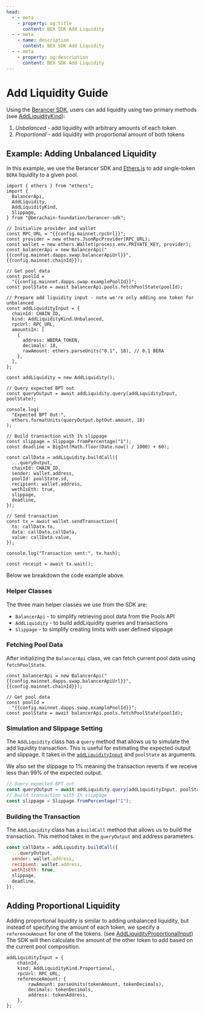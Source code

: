 ```yaml
---
head:
  - - meta
    - property: og:title
      content: BEX SDK Add Liquidity
  - - meta
    - name: description
      content: BEX SDK Add Liquidity
  - - meta
    - property: og:description
      content: BEX SDK Add Liquidity
---
```


<script setup>
  import config from '@berachain/config/constants.json';
</script>

# Add Liquidity Guide

Using the [Berancer SDK](https://github.com/berachain-foundation/berancer-sdk), users can add liquidity using two primary methods (see [AddLiquidityKind](https://github.com/berachain/berancer-sdk/blob/main/src/entities/addLiquidity/types.ts#L12)):

1. _Unbalanced_ - add liquidity with arbitrary amounts of each token
2. _Proportional_ - add liquidity with proportional amount of both tokens

## Example: Adding Unbalanced Liquidity

In this example, we use the Berancer SDK and [Ethers.js](https://docs.ethers.org/v6/) to add single-token `BERA` liquidity to a given pool.

```js-vue
import { ethers } from "ethers";
import {
  BalancerApi,
  AddLiquidity,
  AddLiquidityKind,
  Slippage,
} from "@berachain-foundation/berancer-sdk";

// Initialize provider and wallet
const RPC_URL = "{{config.mainnet.rpcUrl}}";
const provider = new ethers.JsonRpcProvider(RPC_URL);
const wallet = new ethers.Wallet(process.env.PRIVATE_KEY, provider);
const balancerApi = new BalancerApi("{{config.mainnet.dapps.swap.balancerApiUrl}}", {{config.mainnet.chainId}});

// Get pool data
const poolId =
  "{{config.mainnet.dapps.swap.examplePoolId}}";
const poolState = await balancerApi.pools.fetchPoolState(poolId);

// Prepare add liquidity input - note we're only adding one token for unbalanced
const addLiquidityInput = {
  chainId: CHAIN_ID,
  kind: AddLiquidityKind.Unbalanced,
  rpcUrl: RPC_URL,
  amountsIn: [
    {
      address: WBERA_TOKEN,
      decimals: 18,
      rawAmount: ethers.parseUnits("0.1", 18), // 0.1 BERA
    },
  ],
};

const addLiquidity = new AddLiquidity();

// Query expected BPT out
const queryOutput = await addLiquidity.query(addLiquidityInput, poolState);

console.log(
  "Expected BPT Out:",
  ethers.formatUnits(queryOutput.bptOut.amount, 18)
);

// Build transaction with 1% slippage
const slippage = Slippage.fromPercentage("1");
const deadline = BigInt(Math.floor(Date.now() / 1000) + 60);

const callData = addLiquidity.buildCall({
  ...queryOutput,
  chainId: CHAIN_ID,
  sender: wallet.address,
  poolId: poolState.id,
  recipient: wallet.address,
  wethIsEth: true,
  slippage,
  deadline,
});

// Send transaction
const tx = await wallet.sendTransaction({
  to: callData.to,
  data: callData.callData,
  value: callData.value,
});

console.log("Transaction sent:", tx.hash);

const receipt = await tx.wait();
```

Below we breakdown the code example above.

### Helper Classes

The three main helper classes we use from the SDK are:

- `BalancerApi` - to simplify retrieving pool data from the Pools API
- `AddLiquidity` - to build addLiquidity queries and transactions
- `Slippage` - to simplify creating limits with user defined slippage

### Fetching Pool Data

After initializing the `BalancerApi` class, we can fetch current pool data using `fetchPoolState`.

```js-vue
const balancerApi = new BalancerApi("{{config.mainnet.dapps.swap.balancerApiUrl}}", {{config.mainnet.chainId}});

// Get pool data
const poolId =
  "{{config.mainnet.dapps.swap.examplePoolId}}";
const poolState = await balancerApi.pools.fetchPoolState(poolId);

```

### Simulation and Slippage Setting

The `AddLiquidity` class has a `query` method that allows us to simulate the add liquidity transaction. This is useful for estimating the expected output and slippage. It takes in the [`addLiquidityInput`](https://github.com/berachain/berancer-sdk/blob/main/src/entities/addLiquidity/types.ts#L42) and `poolState` as arguments.

We also set the slippage to 1% meaning the transaction reverts if we receive less than 99% of the expected output.

```js
// Query expected BPT out
const queryOutput = await addLiquidity.query(addLiquidityInput, poolState);
// Build transaction with 1% slippage
const slippage = Slippage.fromPercentage("1");
```

### Building the Transaction

The `AddLiquidity` class has a `buildCall` method that allows us to build the transaction. This method takes in the `queryOutput` and address parameters.

```js
const callData = addLiquidity.buildCall({
  ...queryOutput,
  sender: wallet.address,
  recipient: wallet.address,
  wethIsEth: true,
  slippage,
  deadline,
});
```

## Adding Proportional Liquidity

Adding proportional liquidity is similar to adding unbalanced liquidity, but instead of specifying the amount of each token, we specify a `referenceAmount` for one of the tokens. (see [AddLiquidityProportionalInput](https://github.com/berachain/berancer-sdk/blob/main/src/entities/addLiquidity/types.ts#L37)) The SDK will then calculate the amount of the other token to add based on the current pool composition.

```js-vue
addLiquidityInput = {
    chainId,
    kind: AddLiquidityKind.Proportional,
    rpcUrl: RPC_URL,
    referenceAmount: {
        rawAmount: parseUnits(tokenAmount, tokenDecimals),
        decimals: tokenDecimals,
        address: tokenAddress,
    },
};
```
